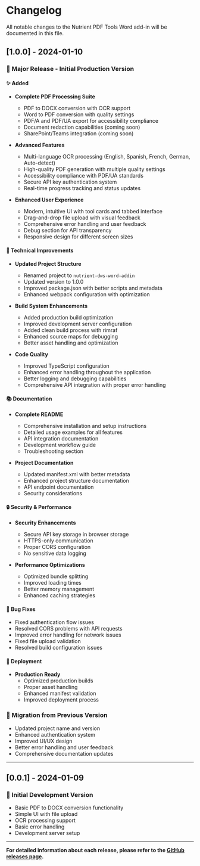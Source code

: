 # Changelog

All notable changes to the Nutrient PDF Tools Word add-in will be documented in this file.

## [1.0.0] - 2024-01-10

### 🎉 Major Release - Initial Production Version

#### ✨ Added
- **Complete PDF Processing Suite**
  - PDF to DOCX conversion with OCR support
  - Word to PDF conversion with quality settings
  - PDF/A and PDF/UA export for accessibility compliance
  - Document redaction capabilities (coming soon)
  - SharePoint/Teams integration (coming soon)

- **Advanced Features**
  - Multi-language OCR processing (English, Spanish, French, German, Auto-detect)
  - High-quality PDF generation with multiple quality settings
  - Accessibility compliance with PDF/UA standards
  - Secure API key authentication system
  - Real-time progress tracking and status updates

- **Enhanced User Experience**
  - Modern, intuitive UI with tool cards and tabbed interface
  - Drag-and-drop file upload with visual feedback
  - Comprehensive error handling and user feedback
  - Debug section for API transparency
  - Responsive design for different screen sizes

#### 🔧 Technical Improvements
- **Updated Project Structure**
  - Renamed project to `nutrient-dws-word-addin`
  - Updated version to 1.0.0
  - Improved package.json with better scripts and metadata
  - Enhanced webpack configuration with optimization

- **Build System Enhancements**
  - Added production build optimization
  - Improved development server configuration
  - Added clean build process with rimraf
  - Enhanced source maps for debugging
  - Better asset handling and optimization

- **Code Quality**
  - Improved TypeScript configuration
  - Enhanced error handling throughout the application
  - Better logging and debugging capabilities
  - Comprehensive API integration with proper error handling

#### 📚 Documentation
- **Complete README**
  - Comprehensive installation and setup instructions
  - Detailed usage examples for all features
  - API integration documentation
  - Development workflow guide
  - Troubleshooting section

- **Project Documentation**
  - Updated manifest.xml with better metadata
  - Enhanced project structure documentation
  - API endpoint documentation
  - Security considerations

#### 🔒 Security & Performance
- **Security Enhancements**
  - Secure API key storage in browser storage
  - HTTPS-only communication
  - Proper CORS configuration
  - No sensitive data logging

- **Performance Optimizations**
  - Optimized bundle splitting
  - Improved loading times
  - Better memory management
  - Enhanced caching strategies

#### 🐛 Bug Fixes
- Fixed authentication flow issues
- Resolved CORS problems with API requests
- Improved error handling for network issues
- Fixed file upload validation
- Resolved build configuration issues

#### 🚀 Deployment
- **Production Ready**
  - Optimized production builds
  - Proper asset handling
  - Enhanced manifest validation
  - Improved deployment process

### 🔄 Migration from Previous Version
- Updated project name and version
- Enhanced authentication system
- Improved UI/UX design
- Better error handling and user feedback
- Comprehensive documentation updates

---

## [0.0.1] - 2024-01-09

### 🎯 Initial Development Version
- Basic PDF to DOCX conversion functionality
- Simple UI with file upload
- OCR processing support
- Basic error handling
- Development server setup

---

**For detailed information about each release, please refer to the [GitHub releases page](https://github.com/nutrient-io/word-nutrient-dwsapi/releases).** 